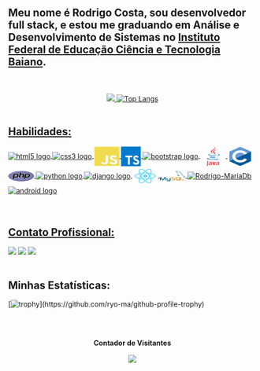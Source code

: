 ## Meu nome é Rodrigo Costa, sou desenvolvedor full stack, e estou me graduando em Análise e Desenvolvimento de Sistemas no [Instituto Federal de Educação Ciência e Tecnologia Baiano](https://ifbaiano.edu.br/portal/ads-guanambi/).
<br>

<br>
 <div align="center">
  <a href="https://github.com/Rodrigo-Cn"> 
   <img height="180em" src="https://github-readme-stats.vercel.app/api?username=Rodrigo-Cn&show_icons=true&theme=algolia"/>
   <img height="180em" src="https://github-readme-stats.vercel.app/api/top-langs/?username=Rodrigo-Cn&layout=compact&langs_count=7&theme=algolia" alt="Top Langs"/>
</div>
<br>

## Habilidades:
<div style="display: inline_block">
  <img align="center" src="https://cdn.jsdelivr.net/gh/devicons/devicon/icons/html5/html5-original.svg" height="40" width="52" alt="html5 logo"  />
  <img align="center" src="https://cdn.jsdelivr.net/gh/devicons/devicon/icons/css3/css3-original.svg" height="40" width="52" alt="css3 logo"  />
  <img align="center" alt="Rodrigo-Js" h height="40" width="52" src="https://raw.githubusercontent.com/devicons/devicon/master/icons/javascript/javascript-plain.svg">
  <img align="center" src="https://raw.githubusercontent.com/github/explore/80688e429a7d4ef2fca1e82350fe8e3517d3494d/topics/typescript/typescript.png" height="40" width="40" alt="typescript logo"  />
  <img align="center" src="https://cdn.jsdelivr.net/gh/devicons/devicon/icons/bootstrap/bootstrap-original.svg" height="40" width="52" alt="bootstrap logo"  />
  <img align="center" alt="Rodrigo-Java" height="40" width="52" src="https://github.com/devicons/devicon/blob/master/icons/java/java-original-wordmark.svg">
  <img align="center" alt="Rodrigo-C"  height="40" width="52" src="https://raw.githubusercontent.com/devicons/devicon/master/icons/c/c-original.svg">
  <img align="center" alt="Rodrigo-PHP" height="40" width="52" src="https://github.com/devicons/devicon/blob/master/icons/php/php-original.svg">
  <img align="center" src="https://cdn.jsdelivr.net/gh/devicons/devicon/icons/python/python-original.svg" height="40" width="58" alt="python logo"  />
  <img align="center" src="https://cdn.jsdelivr.net/gh/devicons/devicon/icons/django/django-plain.svg" height="40" width="52" alt="django logo"  />
  <img align="center" src="https://raw.githubusercontent.com/github/explore/80688e429a7d4ef2fca1e82350fe8e3517d3494d/topics/react/react.png?size=48" height="40" width="52" alt="react logo"  />
  <img align="center" alt="Rodrigo-MySQL" height="40" width="52" src="https://github.com/devicons/devicon/blob/master/icons/mysql/mysql-original-wordmark.svg">
  <img align="center" alt="Rodrigo-MariaDb" height="40" width="40" src="https://avatars.githubusercontent.com/u/4739304?s=200&v=4">
  <img align="center" src="https://cdn.jsdelivr.net/gh/devicons/devicon/icons/android/android-original.svg" height="40" width="52" alt="android logo"  />
 </div>
 <br>
 <br>
 
## Contato Profissional:
<div> 
  <a href = "mailto:rodrigo321.costa321@gmail.com"><img src="https://img.shields.io/badge/-Gmail-%23333?style=for-the-badge&logo=gmail&logoColor=white" target="_blank"></a>
  <a href="https://www.instagram.com/rodrigocn_/" target="_blank" align="center"><img src="https://img.shields.io/badge/-Instagram-%23E4405F?style=for-the-badge&logo=instagram&logoColor=white" target="_blank"></a>
  <a href="https://www.linkedin.com/in/rodrigo-costa-411038255/" target="_blank" align="center"><img src="https://img.shields.io/badge/-LinkedIn-%230077B5?style=for-the-badge&logo=linkedin&logoColor=white" target="_blank"></a> 
<br>
<br>

## Minhas Estatísticas:
[![trophy](https://github-profile-trophy.vercel.app/?username=Rodrigo-Cn&theme=onestar&no-frame=true&rank=-?)](https://github.com/ryo-ma/github-profile-trophy)
 
</div>
 <br>
<div align="center">
<br><p align="centre"><b>Contador de Visitantes</b></p>  
<p align="center"><img align="center" src="https://profile-counter.glitch.me/{Rodrigo-Cn}/count.svg" /></p> 
<br></div>
